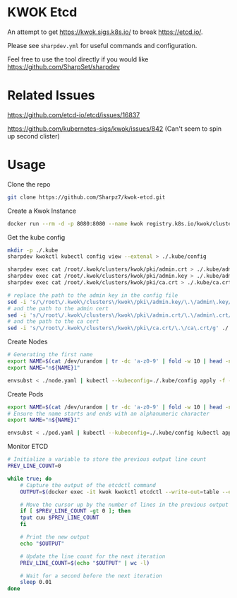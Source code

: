 # KWOK Etcd

An attempt to get https://kwok.sigs.k8s.io/ to break https://etcd.io/.

Please see `sharpdev.yml` for useful commands and configuration.

Feel free to use the tool directly if you would like https://github.com/SharpSet/sharpdev

# Related Issues

https://github.com/etcd-io/etcd/issues/16837

https://github.com/kubernetes-sigs/kwok/issues/842 (Can't seem to spin up second clister)

# Usage

Clone the repo

```bash
git clone https://github.com/Sharpz7/kwok-etcd.git
```

Create a Kwok Instance

```bash
docker run --rm -d -p 8080:8080 --name kwok registry.k8s.io/kwok/cluster:v0.4.0-k8s.v1.28.0
```

Get the kube config

```bash
mkdir -p ./.kube
sharpdev kwokctl kubectl config view --extenal > ./.kube/config

sharpdev exec cat /root/.kwok/clusters/kwok/pki/admin.crt > ./.kube/admin.crt
sharpdev exec cat /root/.kwok/clusters/kwok/pki/admin.key > ./.kube/admin.key
sharpdev exec cat /root/.kwok/clusters/kwok/pki/ca.crt > ./.kube/ca.crt

# replace the path to the admin key in the config file
sed -i 's/\/root\/.kwok\/clusters\/kwok\/pki\/admin.key/\.\/admin\.key/g' ./.kube/config
# and the path to the admin cert
sed -i 's/\/root\/.kwok\/clusters\/kwok\/pki\/admin.crt/\.\/admin\.crt/g' ./.kube/config
# and the path to the ca cert
sed -i 's/\/root\/.kwok\/clusters\/kwok\/pki\/ca.crt/\.\/ca\.crt/g' ./.kube/config
```

Create Nodes

```bash
# Generating the first name
export NAME=$(cat /dev/urandom | tr -dc 'a-z0-9' | fold -w 10 | head -n 1)
export NAME="n${NAME}1"

envsubst < ./node.yaml | kubectl --kubeconfig=./.kube/config apply -f -
```

Create Pods

```bash
export NAME=$(cat /dev/urandom | tr -dc 'a-z0-9' | fold -w 10 | head -n 1)
# Ensure the name starts and ends with an alphanumeric character
export NAME="n${NAME}1"

envsubst < ./pod.yaml | kubectl --kubeconfig=./.kube/config kubectl apply -f -
```

Monitor ETCD

```bash
# Initialize a variable to store the previous output line count
PREV_LINE_COUNT=0

while true; do
    # Capture the output of the etcdctl command
    OUTPUT=$(docker exec -it kwok kwokctl etcdctl --write-out=table --endpoints=$ENDPOINTS endpoint status)

    # Move the cursor up by the number of lines in the previous output
    if [ $PREV_LINE_COUNT -gt 0 ]; then
    tput cuu $PREV_LINE_COUNT
    fi

    # Print the new output
    echo "$OUTPUT"

    # Update the line count for the next iteration
    PREV_LINE_COUNT=$(echo "$OUTPUT" | wc -l)

    # Wait for a second before the next iteration
    sleep 0.01
done
```

